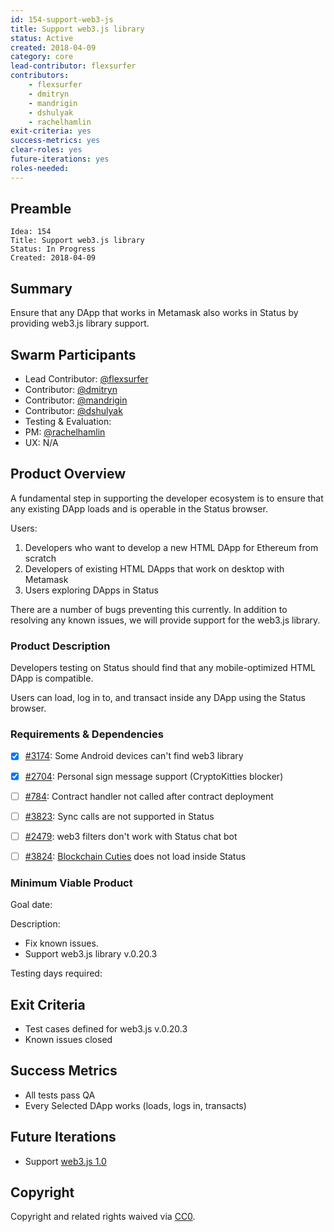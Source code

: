 ```yaml
---
id: 154-support-web3-js
title: Support web3.js library
status: Active
created: 2018-04-09
category: core
lead-contributor: flexsurfer
contributors:
    - flexsurfer
    - dmitryn
    - mandrigin
    - dshulyak
    - rachelhamlin
exit-criteria: yes
success-metrics: yes
clear-roles: yes
future-iterations: yes
roles-needed:
---
```


## Preamble

    Idea: 154
    Title: Support web3.js library
    Status: In Progress
    Created: 2018-04-09
    
## Summary
Ensure that any DApp that works in Metamask also works in Status by providing web3.js library support.

## Swarm Participants
- Lead Contributor: [@flexsurfer](https://github.com/flexsurfer)
- Contributor: [@dmitryn](https://github.com/dmitryn)
- Contributor: [@mandrigin](https://github.com/mandrigin)
- Contributor: [@dshulyak](https://github.com/dshulyak)
- Testing & Evaluation: 
- PM: [@rachelhamlin](https://github.com/rachelhamlin)
- UX: N/A

## Product Overview

A fundamental step in supporting the developer ecosystem is to ensure that any existing DApp loads and is operable in the Status browser.

Users:
1. Developers who want to develop a new HTML DApp for Ethereum from scratch
2. Developers of existing HTML DApps that work on desktop with Metamask
3. Users exploring DApps in Status

There are a number of bugs preventing this currently. In addition to resolving any known issues, we will provide support for the web3.js library.

### Product Description

Developers testing on Status should find that any mobile-optimized HTML DApp is compatible.

Users can load, log in to, and transact inside any DApp using the Status browser.

### Requirements & Dependencies

- [X] [#3174](https://github.com/status-im/status-react/issues/3174): Some Android devices can't find web3 library

- [X] [#2704](https://github.com/status-im/status-react/issues/2704): Personal sign message support (CryptoKitties blocker)

- [ ] [#784](https://github.com/status-im/status-go/issues/784): Contract handler not called after contract deployment

- [ ] [#3823](https://github.com/status-im/status-react/issues/3823): Sync calls are not supported in Status 

- [ ] [#2479](https://github.com/status-im/status-react/issues/2479): web3 filters don't work with Status chat bot

- [ ] [#3824](https://github.com/status-im/status-react/issues/3824): [Blockchain Cuties](https://blockchaincuties.co ) does not load inside Status

### Minimum Viable Product

Goal date: 

Description:
- Fix known issues. 
- Support web3.js library v.0.20.3

Testing days required:

## Exit Criteria
- Test cases defined for web3.js v.0.20.3
- Known issues closed

## Success Metrics
- All tests pass QA
- Every Selected DApp works (loads, logs in, transacts)

## Future Iterations
- Support [web3.js 1.0](https://web3js.readthedocs.io/en/1.0/)

## Copyright

Copyright and related rights waived via [CC0](https://creativecommons.org/publicdomain/zero/1.0/).

